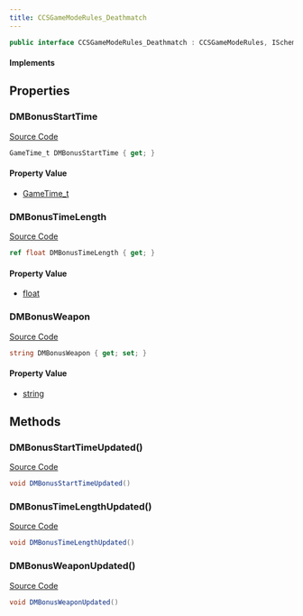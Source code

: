 ```yaml
---
title: CCSGameModeRules_Deathmatch
---
```


```csharp
public interface CCSGameModeRules_Deathmatch : CCSGameModeRules, ISchemaClass<CCSGameModeRules>, ISchemaClass<CCSGameModeRules_Deathmatch>, ISchemaField, ISchemaClass, INativeHandle
```

#### Implements

## Properties

### DMBonusStartTime

[Source Code](https://github.com/swiftly-solution/swiftlys2/blob/main/managed/src/SwiftlyS2.Generated/Schemas/Interfaces/CCSGameModeRules_Deathmatch.cs#L17)

```csharp
GameTime_t DMBonusStartTime { get; }
```

#### Property Value

- [GameTime_t](/docs/api/shared/schemadefinitions/gametime_t)

### DMBonusTimeLength

[Source Code](https://github.com/swiftly-solution/swiftlys2/blob/main/managed/src/SwiftlyS2.Generated/Schemas/Interfaces/CCSGameModeRules_Deathmatch.cs#L19)

```csharp
ref float DMBonusTimeLength { get; }
```

#### Property Value

- [float](https://learn.microsoft.com/dotnet/api/system.single)

### DMBonusWeapon

[Source Code](https://github.com/swiftly-solution/swiftlys2/blob/main/managed/src/SwiftlyS2.Generated/Schemas/Interfaces/CCSGameModeRules_Deathmatch.cs#L21)

```csharp
string DMBonusWeapon { get; set; }
```

#### Property Value

- [string](https://learn.microsoft.com/dotnet/api/system.string)

## Methods

### DMBonusStartTimeUpdated()

[Source Code](https://github.com/swiftly-solution/swiftlys2/blob/main/managed/src/SwiftlyS2.Generated/Schemas/Interfaces/CCSGameModeRules_Deathmatch.cs#L23)

```csharp
void DMBonusStartTimeUpdated()
```

### DMBonusTimeLengthUpdated()

[Source Code](https://github.com/swiftly-solution/swiftlys2/blob/main/managed/src/SwiftlyS2.Generated/Schemas/Interfaces/CCSGameModeRules_Deathmatch.cs#L24)

```csharp
void DMBonusTimeLengthUpdated()
```

### DMBonusWeaponUpdated()

[Source Code](https://github.com/swiftly-solution/swiftlys2/blob/main/managed/src/SwiftlyS2.Generated/Schemas/Interfaces/CCSGameModeRules_Deathmatch.cs#L25)

```csharp
void DMBonusWeaponUpdated()
```

